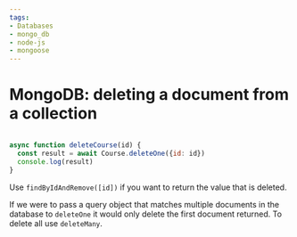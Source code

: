 ```yaml
---
tags:
- Databases
- mongo_db
- node-js
- mongoose
---
```


# MongoDB: deleting a document from a collection

```js

async function deleteCourse(id) {
  const result = await Course.deleteOne({id: id})  
  console.log(result)
}
```

Use `findByIdAndRemove([id])` if you want to return the value that is deleted.

If we were to pass a query object that matches multiple documents in the database to `deleteOne` it would only delete the first document returned. To delete all use `deleteMany`.